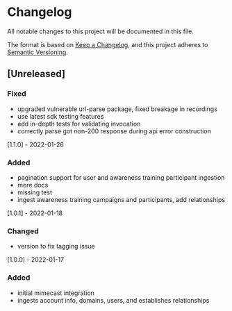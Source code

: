 # Changelog

All notable changes to this project will be documented in this file.

The format is based on [Keep a Changelog](https://keepachangelog.com/en/1.0.0/),
and this project adheres to
[Semantic Versioning](https://semver.org/spec/v2.0.0.html).

## [Unreleased]

### Fixed

- upgraded vulnerable url-parse package, fixed breakage in recordings
- use latest sdk testing features
- add in-depth tests for validating invocation
- correctly parse got non-200 response during api error construction

[1.1.0] - 2022-01-26

### Added

- pagination support for user and awareness training participant ingestion
- more docs
- missing test
- ingest awareness training campaigns and participants, add relationships

[1.0.1] - 2022-01-18

### Changed

- version to fix tagging issue

[1.0.0] - 2022-01-17

### Added

- initial mimecast integration
- ingests account info, domains, users, and establishes relationships
